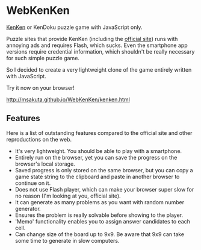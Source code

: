 WebKenKen
=========

[KenKen](https://en.wikipedia.org/wiki/KenKen) or KenDoku puzzle game with JavaScript only.

Puzzle sites that provide KenKen (including the [official site](http://www.kenkenpuzzle.com/game))
runs with annoying ads and requires Flash, which sucks.
Even the smartphone app versions require credential information, which shouldn't
be really necessary for such simple puzzle game.

So I decided to create a very lightweight clone of the game entirely written with JavaScript.

Try it now on your browser!

http://msakuta.github.io/WebKenKen/kenken.html


Features
--------

Here is a list of outstanding features compared to the official site and other reproductions on the web.

* It's very lightweight. You should be able to play with a smartphone.
* Entirely run on the browser, yet you can save the progress on the browser's local storage.
* Saved progress is only stored on the same browser, but you can copy a game state string
 to the clipboard and paste in another browser to continue on it.
* Does not use Flash player, which can make your browser super slow for no reason
 (I'm looking at you, official site).
* It can generate as many problems as you want with random number generator.
* Ensures the problem is really solvable before showing to the player.
* 'Memo' functionality enables you to assign answer candidates to each cell.
* Can change size of the board up to 9x9. Be aware that 9x9 can take some time to generate in slow computers.
